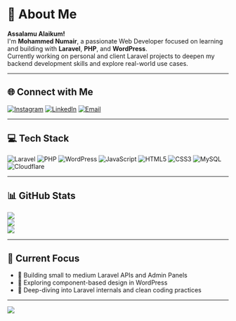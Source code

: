 # 💫 About Me

**Assalamu Alaikum!**  
I'm **Mohammed Numair**, a passionate Web Developer focused on learning and building with **Laravel**, **PHP**, and **WordPress**.  
Currently working on personal and client Laravel projects to deepen my backend development skills and explore real-world use cases.

---

## 🌐 Connect with Me

[![Instagram](https://img.shields.io/badge/Instagram-%23E4405F.svg?logo=Instagram&logoColor=white)](https://instagram.com/mohammed_numair_shaikh)
[![LinkedIn](https://img.shields.io/badge/LinkedIn-%230077B5.svg?logo=linkedin&logoColor=white)](https://linkedin.com/in/mohammed-numair-92551b28a)
[![Email](https://img.shields.io/badge/Email-D14836?logo=gmail&logoColor=white)](mailto:mohammednumair3978@gmail.com)

---

## 💻 Tech Stack

![Laravel](https://img.shields.io/badge/laravel-%23FF2D20.svg?style=for-the-badge&logo=laravel&logoColor=white)
![PHP](https://img.shields.io/badge/php-%23777BB4.svg?style=for-the-badge&logo=php&logoColor=white)
![WordPress](https://img.shields.io/badge/WordPress-%23117AC9.svg?style=for-the-badge&logo=WordPress&logoColor=white)
![JavaScript](https://img.shields.io/badge/javascript-%23323330.svg?style=for-the-badge&logo=javascript&logoColor=%23F7DF1E)
![HTML5](https://img.shields.io/badge/html5-%23E34F26.svg?style=for-the-badge&logo=html5&logoColor=white)
![CSS3](https://img.shields.io/badge/css3-%231572B6.svg?style=for-the-badge&logo=css3&logoColor=white)
![MySQL](https://img.shields.io/badge/mysql-4479A1.svg?style=for-the-badge&logo=mysql&logoColor=white)
![Cloudflare](https://img.shields.io/badge/Cloudflare-F38020?style=for-the-badge&logo=Cloudflare&logoColor=white)

---

## 📊 GitHub Stats

![](https://github-readme-stats.vercel.app/api?username=Numair25&theme=dark&hide_border=false&include_all_commits=true&count_private=true)  
![](https://github-readme-streak-stats.herokuapp.com?user=Numair25&theme=dark&hide_border=false)  
![](https://github-readme-stats.vercel.app/api/top-langs/?username=Numair25&theme=dark&hide_border=false&layout=compact)

---

## 🎯 Current Focus

- 🔨 Building small to medium Laravel APIs and Admin Panels  
- 🧩 Exploring component-based design in WordPress  
- 📘 Deep-diving into Laravel internals and clean coding practices

---

[![](https://visitcount.itsvg.in/api?id=Numair25&icon=0&color=0)](https://visitcount.itsvg.in)

<!-- Crafted with care by Mohammed Numair -->
